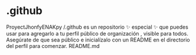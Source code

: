# .github
ProyectJhonfyENAKpy /.github es un repositorio ✨ especial ✨ que puedes usar para agregarlo a tu perfil público de organización , visible para todos. Asegúrate de que sea público e inicialízalo con un README en el directorio del perfil para comenzar. README.md
